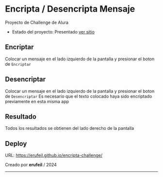 # Encripta / Desencripta Mensaje

Proyecto de Challenge de Alura

- Estado del proyecto: Presentado [ver sitio][deployado]

## Encriptar

Colocar un mensaje en el lado izquierdo de la pantalla y presionar el boton de
`Encriptar`

## Desencriptar

Colocar un mensaje en el lado izquierdo de la pantalla y presionar el boton de
`Desencriptar`
Es necesario que el texto colocado haya sido encriptado previamente en esta misma app

## Resultado

Todos los resultados se obtienen del lado derecho de la pantalla

## Deploy

URL: https://erufeil.github.io/encripta-challenge/

Creado por **erufeil** / 2024

---
[deployado]: https://erufeil.github.io/encripta-challenge/
